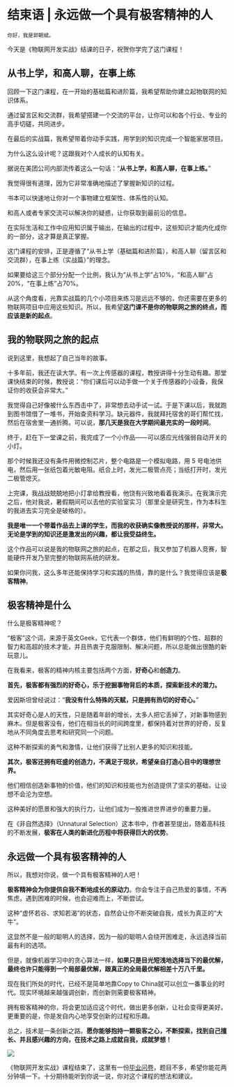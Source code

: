 # 结束语 | 永远做一个具有极客精神的人

    你好，我是郭朝斌。

今天是《物联网开发实战》结课的日子，祝贺你学完了这门课程！

## 从书上学，和高人聊，在事上练

回顾一下这门课程，在一开始的基础篇和进阶篇，我希望帮助你建立起物联网的知识体系。

通过留言区和交流群，我希望搭建一个交流的平台，让你可以和各个行业、专业的高手切磋，共同进步。

在最后的实战篇，我希望带着你动手实践，用学到的知识完成一个智能家居项目。

为什么这么设计呢？这跟我对个人成长的认知有关。

据说在美团公司内部流传着这么一句话：“**从书上学，和高人聊，在事上练。**”

我觉得很有道理，因为它非常准确地描述了掌握新知识的过程。

书本可以快速地让你对一个事物建立框架性、体系性的认知。

和高人或者专家交流可以解决你的疑惑，让你获取到最前沿的信息。

在实际生活和工作中应用知识属于输出，在输出的过程中，这些知识才能内化成你的一部分，这才算是真正掌握。

这门课程的安排，正是遵循了“从书上学（基础篇和进阶篇），和高人聊（留言区和交流群），在事上练（实战篇）”的理念。

如果要给这三个部分分配一个比例，我认为“从书上学”占10%，“和高人聊”占20%，“在事上练”占70%。

从这个角度看，光靠实战篇的几个小项目来练习是远远不够的，你还需要在更多的物联网项目中应用这些知识。所以，我希望**这门课不是你的物联网之旅的终点，而应该是新的起点**。

## 我的物联网之旅的起点

说到这里，我想起了自己当年的故事。

十多年前，我还在读大学。有一次上传感器的课程，教授讲得十分生动有趣。那堂课快结束的时候，教授说：“你们课后可以动手做一个关于传感器的小设备，我保证你的收获会非常大。”

我觉得自己好像被什么东西击中了，非常想去动手试一试。于是下课以后，我就跑到图书馆借了一堆书，开始查资料学习。缺元器件，我就拜托宿舍的哥们帮忙找，然后在宿舍里一通折腾。可以说，**那几天是我在大学期间最充实的一段时间**。

终于，赶在下一堂课之前，我完成了一个小作品——可以感应光线强弱自动开关的小灯。

那个时候我还没有条件用微控制芯片，整个电路是一个模拟电路，用 5 号电池供电，然后用一张纸包着光敏电阻。纸合上时，发光二极管点亮；当纸打开时，发光二极管熄灭。

上完课，我战战兢兢地把小灯拿给教授看，他饶有兴致地看着我演示。在我演示完之后，他对我说，暑假期间可以去他的实验室实习（那里全是研究生，作为本科生的我进去实习完全是破格的）。

**我是唯一一个带着作品去上课的学生，而我的收获确实像教授说的那样，非常大。无论是学到的知识还是激发出的兴趣，都让我受益终生。**

这个作品可以说是我的物联网之旅的起点，在那之后，我又参加了机器人竞赛，智能硬件开发乃至完整的物联网系统的研发。

如果你问我，这么多年还能保持学习和实践的热情，靠的是什么？我觉得应该是**极客精神**。

## 极客精神是什么

什么是极客精神呢？

“极客”这个词，来源于英文Geek，它代表一个群体，他们有鲜明的个性、超群的智力和高超的技术才能，并且热衷于克服限制、解决问题，所以总能做出很酷的新玩意儿。

在我看来，极客的精神内核主要包括两个方面，**好奇心**和**创造力**。

**首先，极客都有强烈的好奇心，乐于挖掘事物背后的本质，探索新技术的潜力。**

爱因斯坦曾经说过：“**我没有什么特殊的天赋，只是拥有热切的好奇心。**”

其实好奇心是人的天性，只是随着年龄的增长，太多人把它丢掉了，对新事物感到麻木。但是极客没有，他们在相当长的时间跨度里，都保持着对世界的好奇，反复地从不同角度去思考和研究同一个问题。

这种不断探索的勇气和激情，让他们获得了比别人更多的知识和技能。

**其次，极客还拥有旺盛的创造力，不满足于现状，希望亲自打造心目中的理想世界。**

他们相信创造新事物的价值，他们的知识和技能也为创造提供了坚实的基础，让设想不会沦为空想。

这种美好的愿景和强大的执行力，让他们成为一股推进世界进步的重要力量。

在《非自然选择》（Unnatural Selection）这本书中，作者甚至提出，随着高科技的不断发展，**极客在人类的新进化历程中将获得巨大的优势**。

## 永远做一个具有极客精神的人

所以，我想对你说，做一个具有极客精神的人吧！

**极客精神会为你提供自我不断地成长的原动力**。你会专注于自己热爱的事情，不再焦虑，遇到困难的时候，也会迎难而上，不断尝试。

这种“虚怀若谷、求知若渴”的状态，自然会让你不断突破自我，成长为真正的“大牛”。

这显然不是一般的聪明人的选择，因为一般的聪明人会绕开困难走，永远选择当前最有利的选项。

但是，就像机器学习中的贪心算法一样，**如果只是目光短浅地选择当下的最优解，最终也许只能得到一个局部最优解，跟真正的全局最优解相差十万八千里。**

现在我们所处的时代，已经不是简单地靠Copy to China就可以创立一番事业的时代。现实环境越来越强调创新，而创新则需要极客精神。

拥有极客精神的你，将会更加适应这个时代，做出更多创新，让社会变得更美好。更重要的是，你是发自内心地享受创新的过程和乐趣。

总之，技术是一条创新之路。**愿你能够抱持一颗极客之心，不断探索，找到自己擅长、并且感兴趣的方向，在技术之路上成就自我，成就梦想！**

[![](https://static001.geekbang.org/resource/image/78/e6/78715a896b079aa0d86b293e25bcb4e6.jpg)](https://jinshuju.net/f/ATvPeE)

《物联网开发实战》课程结束了，这里有一份[毕业问卷](https://jinshuju.net/f/ATvPeE)，题目不多，希望你能花两分钟填一下。十分期待能听到你说一说，你对这个课程的想法和建议。
    
